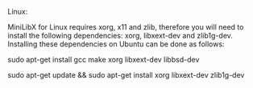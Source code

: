 Linux:

MiniLibX for Linux requires xorg, x11 and zlib, therefore you will need to install the following dependencies: xorg, libxext-dev and zlib1g-dev. Installing these dependencies on Ubuntu can be done as follows:

sudo apt-get install gcc make xorg libxext-dev libbsd-dev

sudo apt-get update && sudo apt-get install xorg libxext-dev zlib1g-dev